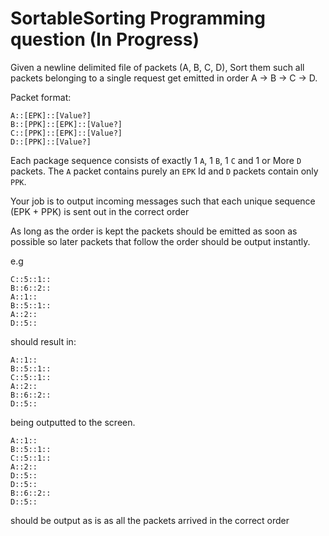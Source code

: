 # SortableSorting Programming question (In Progress)

Given a newline delimited file of packets (A, B, C, D), Sort them such all packets belonging to a single request get emitted in order A -> B -> C -> D.

Packet format:
```
A::[EPK]::[Value?]
B::[PPK]::[EPK]::[Value?]
C::[PPK]::[EPK]::[Value?]
D::[PPK]::[Value?]
```

Each package sequence consists of exactly 1 `A`, 1 `B`, 1 `C` and 1 or More `D` packets. The `A` packet contains purely an `EPK` Id and `D` packets contain only `PPK`. 

Your job is to output incoming messages such that each unique sequence (EPK + PPK) is sent out in the correct order

As long as the order is kept the packets should be emitted as soon as possible so later packets that follow the order should be output instantly.

e.g
```
C::5::1::
B::6::2::
A::1::
B::5::1::
A::2::
D::5::
```
should result in:
```
A::1::
B::5::1::
C::5::1::
A::2::
B::6::2::
D::5::
```
being outputted to the screen. 

```
A::1::
B::5::1::
C::5::1::
A::2::
D::5::
D::5::
B::6::2::
D::5::
```
should be output as is as all the packets arrived in the correct order
